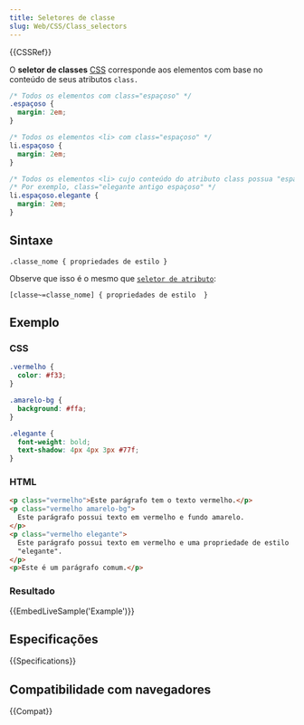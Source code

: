 ```yaml
---
title: Seletores de classe
slug: Web/CSS/Class_selectors
---
```


{{CSSRef}}

O **seletor de classes** [CSS](/pt-BR/docs/Web/CSS) corresponde aos elementos com base no conteúdo de seus atributos `class.`

```css
/* Todos os elementos com class="espaçoso" */
.espaçoso {
  margin: 2em;
}

/* Todos os elementos <li> com class="espaçoso" */
li.espaçoso {
  margin: 2em;
}

/* Todos os elementos <li> cujo conteúdo do atributo class possua "espaçoso" e "elegante" */
/* Por exemplo, class="elegante antigo espaçoso" */
li.espaçoso.elegante {
  margin: 2em;
}
```

## Sintaxe

```
.classe_nome { propriedades de estilo }
```

Observe que isso é o mesmo que [`seletor de atributo`](/pt-BR/docs/Web/CSS/Attribute_selectors):

```
[classe~=classe_nome] { propriedades de estilo  }
```

## Exemplo

### CSS

```css
.vermelho {
  color: #f33;
}

.amarelo-bg {
  background: #ffa;
}

.elegante {
  font-weight: bold;
  text-shadow: 4px 4px 3px #77f;
}
```

### HTML

```html
<p class="vermelho">Este parágrafo tem o texto vermelho.</p>
<p class="vermelho amarelo-bg">
  Este parágrafo possui texto em vermelho e fundo amarelo.
</p>
<p class="vermelho elegante">
  Este parágrafo possui texto em vermelho e uma propriedade de estilo
  "elegante".
</p>
<p>Este é um parágrafo comum.</p>
```

### Resultado

{{EmbedLiveSample('Example')}}

## Especificações

{{Specifications}}

## Compatibilidade com navegadores

{{Compat}}
